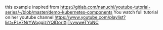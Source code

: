this example inspired from https://gitlab.com/nanuchi/youtube-tutorial-series/-/blob/master/demo-kubernetes-components
You watch full tutorial on her youtube channel https://www.youtube.com/playlist?list=PLy7NrYWoggjziYQIDorlXjTvvwweTYoNC
